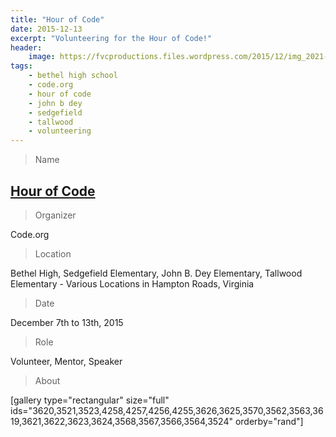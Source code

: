 ```yaml
---
title: "Hour of Code"
date: 2015-12-13
excerpt: "Volunteering for the Hour of Code!"
header:
    image: https://fvcproductions.files.wordpress.com/2015/12/img_2021-e1500183465332.jpg
tags:
    - bethel high school
    - code.org
    - hour of code
    - john b dey
    - sedgefield
    - tallwood
    - volunteering
---
```


> Name

## <a href="http://hourofcode.com" target="_blank">Hour of Code</a>

> Organizer

Code.org

> Location

Bethel High, Sedgefield Elementary, John B. Dey Elementary, Tallwood Elementary - Various Locations in Hampton Roads, Virginia

> Date

December 7th to 13th, 2015

> Role

Volunteer, Mentor, Speaker

> About

[gallery type="rectangular" size="full" ids="3620,3521,3523,4258,4257,4256,4255,3626,3625,3570,3562,3563,3619,3621,3622,3623,3624,3568,3567,3566,3564,3524" orderby="rand"]
